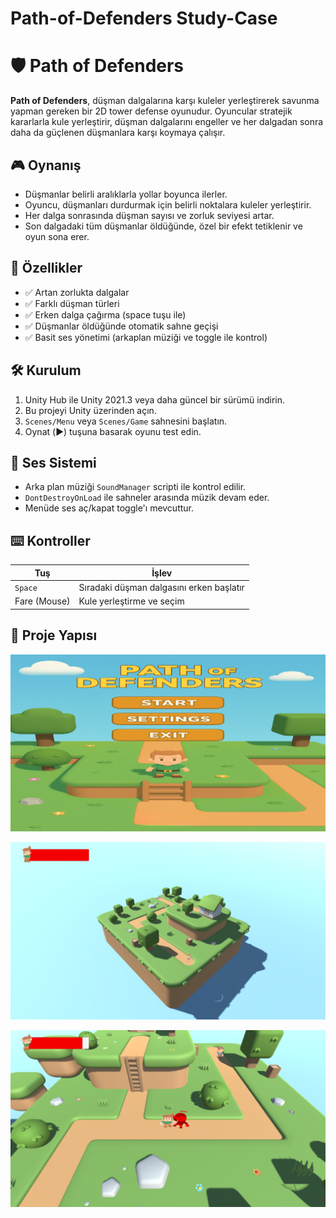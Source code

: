 # Path-of-Defenders Study-Case

# 🛡️ Path of Defenders

**Path of Defenders**, düşman dalgalarına karşı kuleler yerleştirerek savunma yapman gereken bir 2D tower defense oyunudur. Oyuncular stratejik kararlarla kule yerleştirir, düşman dalgalarını engeller ve her dalgadan sonra daha da güçlenen düşmanlara karşı koymaya çalışır.

## 🎮 Oynanış

- Düşmanlar belirli aralıklarla yollar boyunca ilerler.
- Oyuncu, düşmanları durdurmak için belirli noktalara kuleler yerleştirir.
- Her dalga sonrasında düşman sayısı ve zorluk seviyesi artar.
- Son dalgadaki tüm düşmanlar öldüğünde, özel bir efekt tetiklenir ve oyun sona erer.

## 🚀 Özellikler

- ✅ Artan zorlukta dalgalar
- ✅ Farklı düşman türleri
- ✅ Erken dalga çağırma (space tuşu ile)
- ✅ Düşmanlar öldüğünde otomatik sahne geçişi
- ✅ Basit ses yönetimi (arkaplan müziği ve toggle ile kontrol)

## 🛠️ Kurulum

1. Unity Hub ile Unity 2021.3 veya daha güncel bir sürümü indirin.
2. Bu projeyi Unity üzerinden açın.
3. `Scenes/Menu` veya `Scenes/Game` sahnesini başlatın.
4. Oynat (▶️) tuşuna basarak oyunu test edin.

## 🎹 Ses Sistemi

- Arka plan müziği `SoundManager` scripti ile kontrol edilir.
- `DontDestroyOnLoad` ile sahneler arasında müzik devam eder.
- Menüde ses aç/kapat toggle'ı mevcuttur.

## ⌨️ Kontroller

| Tuş         | İşlev                         |
|-------------|-------------------------------|
| `Space`     | Sıradaki düşman dalgasını erken başlatır |
| Fare (Mouse)| Kule yerleştirme ve seçim     |

## 📁 Proje Yapısı

![Ana Menü](ScreenShots/111.png)


![Oyun İçi](ScreenShots/222.png)


![Oyun İçi](ScreenShots/333.png)
